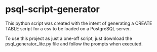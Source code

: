 # psql-script-generator

This python script was created with the intent of generating a CREATE TABLE script for a csv to be loaded on a PostgreSQL server.

To use this project as just a one-off script, just download the psql_generator_lite.py file and follow the prompts when executed.
